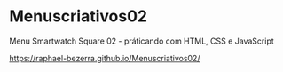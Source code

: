 # Menuscriativos02

Menu Smartwatch Square 02 - práticando com HTML, CSS e JavaScript

https://raphael-bezerra.github.io/Menuscriativos02/
